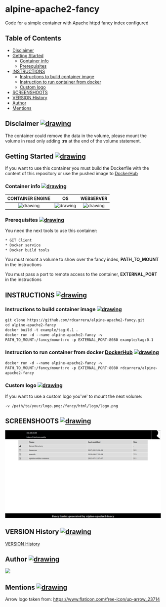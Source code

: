 # alpine-apache2-fancy
Code for a simple container with Apache httpd fancy index configured

<a name="table"></a>
## Table of Contents
* [Disclaimer](#disclaimer-)
* [Getting Started](#getting-started-)
  * [Container info](#container-info-)
  * [Prerequisites](#prerequisites-)
* [INSTRUCTIONS](#instructions-)
  * [Instructions to build container image](#instructions-to-build-container-image-)
  * [Instruction to run container from docker](#instruction-to-run-container-from-docker-dockerhub-)
  * [Custom logo](#custom-logo-)
*  [SCREENSHOOTS](#screenshoots-)
*  [VERSION History](#version-history-)
*  [Author](#author-)
*  [Mentions](#mentions-)

## Disclaimer [<img src="https://image.flaticon.com/icons/svg/23/23714.svg" alt="drawing" width="20"/>](#table)
The container could remove the data in the volume, please mount the volume in read only adding __:ro__ at the end of the volume statement.  

## Getting Started [<img src="https://image.flaticon.com/icons/svg/23/23714.svg" alt="drawing" width="20"/>](#table)
If you want to use this container you must build the Dockerfile with the content of this repository or use the pushed image to [DockerHub](https://hub.docker.com/r/rdcarrera/alpine-apache2-fancy/)

### Container info [<img src="https://image.flaticon.com/icons/svg/23/23714.svg" alt="drawing" width="20"/>](#table)

| CONTAINER ENGINE | OS | WEBSERVER |
|:---------:|:---------:|:---------:|
| <img src="https://www.docker.com/sites/default/files/vertical.png" alt="drawing" width="100"/> | <img src="https://upload.wikimedia.org/wikipedia/commons/f/f0/Alpinelinux_logo.png" alt="drawing" width="100"/> | <img src="https://www.apache.org/foundation/press/kit/feather_small.png" alt="drawing" width="70"/> |


### Prerequisites [<img src="https://image.flaticon.com/icons/svg/23/23714.svg" alt="drawing" width="20"/>](#table)
You need the next tools to use this container:
```
* GIT Client
* Docker service
* Docker build tools
```
You must mount a volume to show over the fancy index,  __PATH_TO_MOUNT__ in the instructions

You must pass a port to remote access to the container,
__EXTERNAL_PORT__ in the instructions

## INSTRUCTIONS [<img src="https://image.flaticon.com/icons/svg/23/23714.svg" alt="drawing" width="20"/>](#table)
### Instructions to build container image [<img src="https://image.flaticon.com/icons/svg/23/23714.svg" alt="drawing" width="20"/>](#table)
```
git clone https://github.com/rdcarrera/alpine-apache2-fancy.git
cd alpine-apache2-fancy
docker build -t example/tag:0.1 .
docker run -d --name alpine-apache2-fancy -v PATH_TO_MOUNT:/fancy/mount:ro -p EXTERNAL_PORT:8080 example/tag:0.1
```
### Instruction to run container from docker [DockerHub](https://hub.docker.com/r/rdcarrera/alpine-apache2-fancy/) [<img src="https://image.flaticon.com/icons/svg/23/23714.svg" alt="drawing" width="20"/>](#table)

```
docker run -d --name alpine-apache2-fancy -v PATH_TO_MOUNT:/fancy/mount:ro -p EXTERNAL_PORT:8080 rdcarrera/alpine-apache2-fancy
```

### Custom logo [<img src="https://image.flaticon.com/icons/svg/23/23714.svg" alt="drawing" width="20"/>](#table)
If you want to use a custom logo you've' to mount the next volume:
```
-v /path/to/your/logo.png:/fancy/html/logo/logo.png
```

## SCREENSHOOTS [<img src="https://image.flaticon.com/icons/svg/23/23714.svg" alt="drawing" width="20"/>](#table)
![alt text](https://raw.githubusercontent.com/rdcarrera/alpine-apache2-fancy/master/screenshoots/01_screenshoot.png)

## VERSION History [<img src="https://image.flaticon.com/icons/svg/23/23714.svg" alt="drawing" width="20"/>](#table)
[VERSION History](https://github.com/rdcarrera/alpine-apache2-fancy/blob/master/VERSION.md)

## Author [<img src="https://image.flaticon.com/icons/svg/23/23714.svg" alt="drawing" width="20"/>](#table)
[<img src="https://avatars0.githubusercontent.com/u/26046280?s=460&v=4"/>](https://github.com/rdcarrera)

## Mentions [<img src="https://image.flaticon.com/icons/svg/23/23714.svg" alt="drawing" width="20"/>](#table)
Arrow logo taken from: https://www.flaticon.com/free-icon/up-arrow_23714
